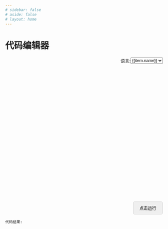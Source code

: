 ```yaml
---
# sidebar: false  
# aside: false
# layout: home
---
```


# 代码编辑器

<div id='get' class='get'>
  语言: <select id="lang">
   <option :value="item.value" v-for='item in languages'>{{item.name}}</option>
  </select>
</div>
<div class='happ'>
 <div id='container' style="width: 1200px; height: 400px"></div>
 <div class='btnx'>
 <button @click='runcode' class='codebtn'>点击运行</button>
 </div>

   `代码结果:`
 <div id='rusult' style="width: 1200px; height: 200px"></div>
</div>

<script setup>
import { onMounted, watch, ref } from 'vue'
import axios from 'axios'
import {io } from 'socket.io-client'
import { useData } from 'vitepress'

const { isDark } = useData()
let monacoEditor, rusultediot
const modellang = ref('javascript')
const languages = [
  { name: 'javascript', value: 'javascript' },
  { name: 'typescript', value: 'typescript' },
  { name: 'python', value: 'python' },
  { name: 'java', value: 'java' },
  { name: 'c', value: 'c' },
  { name: 'c++', value: 'cpp' },
  { name: 'c#', value: 'csharp' },
  { name: 'go', value: 'go' },
]

onMounted(() => {

  if (!import.meta.env.SSR) { // 只在客户端执行
  import('monaco-editor/esm/vs/editor/editor.worker?worker')
  import('monaco-editor/esm/vs/language/json/json.worker?worker')
  import('monaco-editor/esm/vs/language/css/css.worker?worker')
  import('monaco-editor/esm/vs/language/html/html.worker?worker')
  import('monaco-editor/esm/vs/language/typescript/ts.worker?worker')
  //执行代码
    import('monaco-editor').then(monaco => {

      self.MonacoEnvironment = {
        getWorker(_, label) {
          if (label === 'typescript' || label === 'javascript') {
            return new monaco.languages.typescript.TypeScriptWorker()
          }
          return new monaco.editor.EditorWorker()
        },
      }

      watch(isDark, (newVal) => {
        monaco.editor.setTheme(newVal ? 'vs-dark' : '')
      })

      const ele = document.querySelector('#container')
      monacoEditor = monaco.editor.create(ele, {
        value: "function hello() {\nconsole.log('Hello world!');\n}\nhello()",
        language: 'javascript',
        theme: isDark.value ? 'vs-dark' : '',
      })

      const rusult = document.querySelector('#rusult')
      rusultediot = monaco.editor.create(rusult, {
        value: '',
        language: 'javascript',
         readOnly: true,
        theme: isDark.value ? 'vs-dark' : '',
      })

      const lang = document.querySelector('#lang')
      lang.addEventListener('change', (e) => {
        const newLang = e.target.value
        modellang.value = newLang
        monaco.editor.setModelLanguage(monacoEditor.getModel(), newLang)
      })
    })
  }
})

const runcode = () => {
  if (monacoEditor) {
    const code = monacoEditor.getValue()
    axios
       .post('https://www.gyh.one:5117', {
        code,
        language: modellang.value,
      })
      .then((res) => {
        rusultediot.setValue(res.data)
      })
  }
}
</script>

<style >
.get {
  display: flex;
  justify-content: end;
  margin: 20px 0;
}
.btnx{
 display: flex;
 justify-content: end;
}
.codebtn{
  /* 增加阴影等样式 */
  padding: 10px 20px;
  border: 1px solid #ccc;
  border-radius: 5px;
  cursor: pointer;
  margin-top: 20px;
}
.codebtn:hover {
  background-color: var(--vp-c-bg);

}
.aside{
  display: none;
}

</style>
